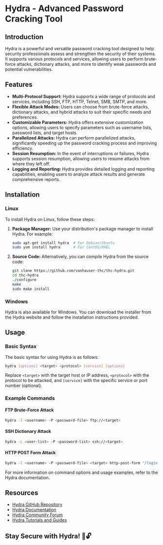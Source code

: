 # Hydra - Advanced Password Cracking Tool

## Introduction

Hydra is a powerful and versatile password cracking tool designed to help security professionals assess and strengthen the security of their systems. It supports various protocols and services, allowing users to perform brute-force attacks, dictionary attacks, and more to identify weak passwords and potential vulnerabilities.

## Features

- **Multi-Protocol Support:** Hydra supports a wide range of protocols and services, including SSH, FTP, HTTP, Telnet, SMB, SMTP, and more.
- **Flexible Attack Modes:** Users can choose from brute-force attacks, dictionary attacks, and hybrid attacks to suit their specific needs and preferences.
- **Customizable Parameters:** Hydra offers extensive customization options, allowing users to specify parameters such as username lists, password lists, and target hosts.
- **Parallelized Attacks:** Hydra can perform parallelized attacks, significantly speeding up the password cracking process and improving efficiency.
- **Session Resumption:** In the event of interruptions or failures, Hydra supports session resumption, allowing users to resume attacks from where they left off.
- **Logging and Reporting:** Hydra provides detailed logging and reporting capabilities, enabling users to analyze attack results and generate comprehensive reports.

## Installation

### Linux

To install Hydra on Linux, follow these steps:

1. **Package Manager:** Use your distribution's package manager to install Hydra. For example:

   ```bash
   sudo apt-get install hydra  # For Debian/Ubuntu
   sudo yum install hydra      # For CentOS/RHEL
   ```

2. **Source Code:** Alternatively, you can compile Hydra from the source code:

   ```bash
   git clone https://github.com/vanhauser-thc/thc-hydra.git
   cd thc-hydra
   ./configure
   make
   sudo make install
   ```

### Windows

Hydra is also available for Windows. You can download the installer from the Hydra website and follow the installation instructions provided.

## Usage

### Basic Syntax

The basic syntax for using Hydra is as follows:

```bash
hydra [options] <target> <protocol> [service] [options]
```

Replace `<target>` with the target host or IP address, `<protocol>` with the protocol to be attacked, and `[service]` with the specific service or port number (optional).

### Example Commands

#### FTP Brute-Force Attack

```bash
hydra -l <username> -P <password-file> ftp://<target>
```

#### SSH Dictionary Attack

```bash
hydra -L <user-list> -P <password-list> ssh://<target>
```

#### HTTP POST Form Attack

```bash
hydra -l <username> -P <password-file> <target> http-post-form "/login.php:user=^USER^&pass=^PASS^:Login Failed"
```

For more information on command options and usage examples, refer to the Hydra documentation.

## Resources

- [Hydra GitHub Repository](https://github.com/vanhauser-thc/thc-hydra)
- [Hydra Documentation](https://github.com/vanhauser-thc/thc-hydra/wiki)
- [Hydra Community Forum](https://forum.thc.org/)
- [Hydra Tutorials and Guides](https://resources.infosecinstitute.com/topic/hacking-tools/hydra/)

## Stay Secure with Hydra! 💪🔓